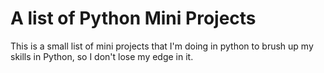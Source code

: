 # A list of Python Mini Projects
This is a small list of mini projects that I'm doing in python to brush up my skills in Python, so I don't lose my edge in it.